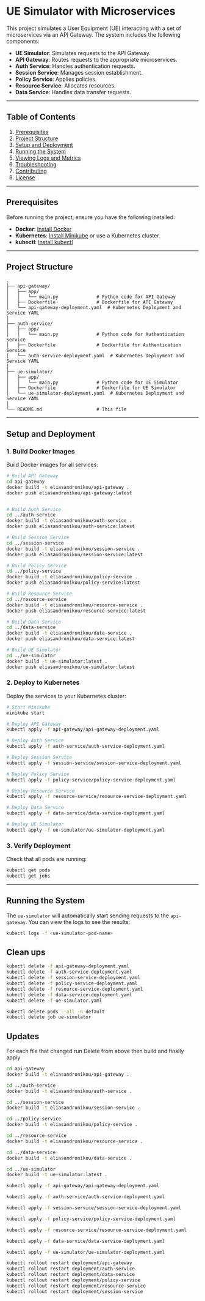 # UE Simulator with Microservices

This project simulates a User Equipment (UE) interacting with a set of microservices via an API Gateway. The system includes the following components:

- **UE Simulator**: Simulates requests to the API Gateway.
- **API Gateway**: Routes requests to the appropriate microservices.
- **Auth Service**: Handles authentication requests.
- **Session Service**: Manages session establishment.
- **Policy Service**: Applies policies.
- **Resource Service**: Allocates resources.
- **Data Service**: Handles data transfer requests.

---

## Table of Contents

1. [Prerequisites](#prerequisites)
2. [Project Structure](#project-structure)
3. [Setup and Deployment](#setup-and-deployment)
4. [Running the System](#running-the-system)
5. [Viewing Logs and Metrics](#viewing-logs-and-metrics)
6. [Troubleshooting](#troubleshooting)
7. [Contributing](#contributing)
8. [License](#license)

---

## Prerequisites

Before running the project, ensure you have the following installed:

- **Docker**: [Install Docker](https://docs.docker.com/get-docker/)
- **Kubernetes**: [Install Minikube](https://minikube.sigs.k8s.io/docs/start/) or use a Kubernetes cluster.
- **kubectl**: [Install kubectl](https://kubernetes.io/docs/tasks/tools/)

---

## Project Structure

```
.
├── api-gateway/
│   ├── app/
│   │   └── main.py              # Python code for API Gateway
│   ├── Dockerfile               # Dockerfile for API Gateway
│   └── api-gateway-deployment.yaml  # Kubernetes Deployment and Service YAML
│
├── auth-service/
│   ├── app/
│   │   └── main.py              # Python code for Authentication Service
│   ├── Dockerfile               # Dockerfile for Authentication Service
│   └── auth-service-deployment.yaml  # Kubernetes Deployment and Service YAML
│
├── ue-simulator/
│   ├── app/
│   │   └── main.py              # Python code for UE Simulator
│   ├── Dockerfile               # Dockerfile for UE Simulator
│   └── ue-simulator-deployment.yaml  # Kubernetes Deployment and Service YAML
│
└── README.md                    # This file

```

---

## Setup and Deployment

### 1. Build Docker Images

Build Docker images for all services:

```bash
# Build API Gateway
cd api-gateway
docker build -t eliasandronikou/api-gateway .
docker push eliasandronikou/api-gateway:latest


# Build Auth Service
cd ../auth-service
docker build -t eliasandronikou/auth-service .
docker push eliasandronikou/auth-service:latest

# Build Session Service
cd ../session-service
docker build -t eliasandronikou/session-service .
docker push eliasandronikou/session-service:latest

# Build Policy Service
cd ../policy-service
docker build -t eliasandronikou/policy-service .
docker push eliasandronikou/policy-service:latest

# Build Resource Service
cd ../resource-service
docker build -t eliasandronikou/resource-service .
docker push eliasandronikou/resource-service:latest

# Build Data Service
cd ../data-service
docker build -t eliasandronikou/data-service .
docker push eliasandronikou/data-service:latest

# Build UE Simulator
cd ../ue-simulator
docker build -t ue-simulator:latest .
docker push eliasandronikou/ue-simulator:latest

```

### 2. Deploy to Kubernetes

Deploy the services to your Kubernetes cluster:

```bash
# Start Minikube  
minikube start

# Deploy API Gateway
kubectl apply -f api-gateway/api-gateway-deployment.yaml

# Deploy Auth Service
kubectl apply -f auth-service/auth-service-deployment.yaml

# Deploy Session Service
kubectl apply -f session-service/session-service-deployment.yaml

# Deploy Policy Service
kubectl apply -f policy-service/policy-service-deployment.yaml

# Deploy Resource Service
kubectl apply -f resource-service/resource-service-deployment.yaml

# Deploy Data Service
kubectl apply -f data-service/data-service-deployment.yaml

# Deploy UE Simulator
kubectl apply -f ue-simulator/ue-simulator-deployment.yaml
```

### 3. Verify Deployment

Check that all pods are running:

```bash
kubectl get pods
kubectl get jobs
```

---

## Running the System

The `ue-simulator` will automatically start sending requests to the `api-gateway`. You can view the logs to see the results:

```bash
kubectl logs -f <ue-simulator-pod-name>
```

## Clean ups

```bash
kubectl delete -f api-gateway-deployment.yaml
kubectl delete -f auth-service-deployment.yaml
kubectl delete -f session-service-deployment.yaml
kubectl delete -f policy-service-deployment.yaml
kubectl delete -f resource-service-deployment.yaml
kubectl delete -f data-service-deployment.yaml
kubectl delete -f ue-simulator.yaml
```
```bash
kubectl delete pods --all -n default
kubectl delete job ue-simulator
```

## Updates
For each file that changed run Delete from above then build and finally apply
```bash
cd api-gateway
docker build -t eliasandronikou/api-gateway .

cd ../auth-service
docker build -t eliasandronikou/auth-service .

cd ../session-service
docker build -t eliasandronikou/session-service .

cd ../policy-service
docker build -t eliasandronikou/policy-service .

cd ../resource-service
docker build -t eliasandronikou/resource-service .

cd ../data-service
docker build -t eliasandronikou/data-service .

cd ../ue-simulator
docker build -t ue-simulator:latest .
```
```bash
kubectl apply -f api-gateway/api-gateway-deployment.yaml

kubectl apply -f auth-service/auth-service-deployment.yaml

kubectl apply -f session-service/session-service-deployment.yaml

kubectl apply -f policy-service/policy-service-deployment.yaml

kubectl apply -f resource-service/resource-service-deployment.yaml

kubectl apply -f data-service/data-service-deployment.yaml

kubectl apply -f ue-simulator/ue-simulator-deployment.yaml
```

```bash
kubectl rollout restart deployment/api-gateway
kubectl rollout restart deployment/auth-service
kubectl rollout restart deployment/data-service
kubectl rollout restart deployment/policy-service
kubectl rollout restart deployment/resource-service
kubectl rollout restart deployment/session-service
```
